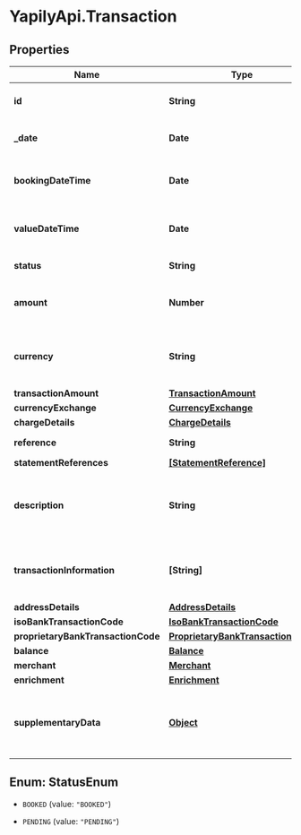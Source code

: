 # YapilyApi.Transaction

## Properties

Name | Type | Description | Notes
------------ | ------------- | ------------- | -------------
**id** | **String** | Transaction Id returned by the institution if present | [optional] 
**_date** | **Date** | Transaction date as defined by the institution | [optional] 
**bookingDateTime** | **Date** | Date and (if available) time that transaction is posted | [optional] 
**valueDateTime** | **Date** | The actual or expected date and time transaction is cleared | [optional] 
**status** | **String** | The status of the transaction | [optional] 
**amount** | **Number** | Deprecated. Use the amount value in &#x60;transactionAmount&#x60; instead | [optional] 
**currency** | **String** | Deprecated. Use the currency value in &#x60;transactionAmount&#x60; instead | [optional] 
**transactionAmount** | [**TransactionAmount**](TransactionAmount.md) |  | [optional] 
**currencyExchange** | [**CurrencyExchange**](CurrencyExchange.md) |  | [optional] 
**chargeDetails** | [**ChargeDetails**](ChargeDetails.md) |  | [optional] 
**reference** | **String** | Transaction reference | [optional] 
**statementReferences** | [**[StatementReference]**](StatementReference.md) |  | [optional] 
**description** | **String** | Unstructured text containing details of the transaction. Usage varies according to the institution | [optional] 
**transactionInformation** | **[String]** | Further information related to the transaction. Usage varies according to the institution | [optional] 
**addressDetails** | [**AddressDetails**](AddressDetails.md) |  | [optional] 
**isoBankTransactionCode** | [**IsoBankTransactionCode**](IsoBankTransactionCode.md) |  | [optional] 
**proprietaryBankTransactionCode** | [**ProprietaryBankTransactionCode**](ProprietaryBankTransactionCode.md) |  | [optional] 
**balance** | [**Balance**](Balance.md) |  | [optional] 
**merchant** | [**Merchant**](Merchant.md) |  | [optional] 
**enrichment** | [**Enrichment**](Enrichment.md) |  | [optional] 
**supplementaryData** | [**Object**](.md) | Additional information that can not be captured in the structured fields and/or any other specific block. | [optional] 



## Enum: StatusEnum


* `BOOKED` (value: `"BOOKED"`)

* `PENDING` (value: `"PENDING"`)




